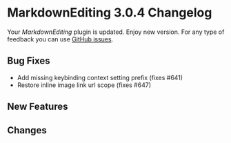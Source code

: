 # MarkdownEditing 3.0.4 Changelog

Your _MarkdownEditing_ plugin is updated. Enjoy new version. For any type of
feedback you can use [GitHub issues][issues].

## Bug Fixes

* Add missing keybinding context setting prefix (fixes #641)
* Restore inline image link url scope (fixes #647)

## New Features

## Changes

[issues]: https://github.com/SublimeText-Markdown/MarkdownEditing/issues
